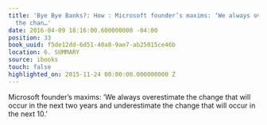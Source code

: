 ```yaml
---
title: 'Bye Bye Banks?: How : Microsoft founder’s maxims: ‘We always overestimate
  the chan…'
date: 2016-04-09 18:16:00.600000000 -04:00
position: 33
book_uuid: f5de12dd-6d51-40a8-9ae7-ab25015ce46b
location: 6. SUMMARY
source: ibooks
touch: false
highlighted_on: 2015-11-24 00:00:00.000000000 Z
---
```


Microsoft founder’s maxims: ‘We always overestimate the change that will occur in the next two years and underestimate the change that will occur in the next 10.’